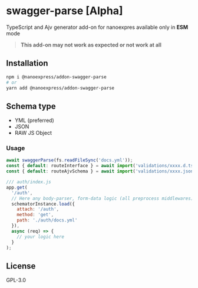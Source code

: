 # swagger-parse [Alpha]

TypeScript and Ajv generator add-on for nanoexpres available only in **ESM** mode

> **This add-on may not work as expected or not work at all**

## Installation

```bash
npm i @nanoexpress/addon-swagger-parse
# or
yarn add @nanoexpress/addon-swagger-parse
```

## Schema type

- YML (preferred)
- JSON
- RAW JS Object

### Usage

```js
await swaggerParse(fs.readFileSync('docs.yml'));
const { default: routeInterface } = await import('validations/xxxx.d.ts');
const { default: routeAjvSchema } = await import('validations/xxxx.json');

/// auth/index.js
app.get(
  '/auth',
  // Here any body-parser, form-data logic (all preprocess middlewares)
  schematorInstance.load({
    attach: '/auth',
    method: 'get',
    path: './auth/docs.yml'
  }),
  async (req) => {
    // your logic here
  }
);
```

## License

GPL-3.0
